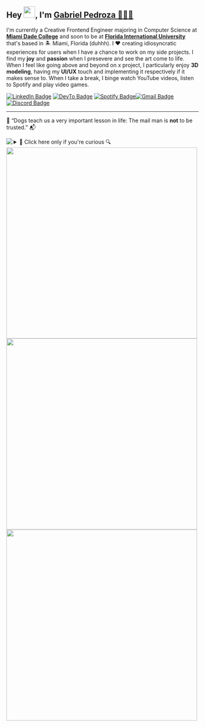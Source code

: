 Hey <img src="https://raw.githubusercontent.com/MartinHeinz/MartinHeinz/master/wave.gif" width="30px">, I'm [Gabriel Pedroza 🙇🏻‍♂️](https://youtu.be/xvFZjo5PgG0)
----------------------------------------------------------------------------------

I'm currently a Creative Frontend Engineer majoring in Computer Science at **[Miami Dade College](https://www.mdc.edu/)** and soon to be at **[Florida 
International University](https://www.fiu.edu/)** that's based in 🏝 Miami, Florida (duhhh). I ❤️ creating idiosyncratic experiences for users when I have a chance to work on my side projects. I find my **joy** and **passion** when I presevere and see the art come to life. When I feel like going above and beyond on x project, I particularly enjoy **3D modeling**, having my **UI/UX** touch and implementing it respectively if it makes sense to. When I take a break, I 
binge watch YouTube videos, listen to Spotify and play video games.

[![LinkedIn Badge](https://img.shields.io/badge/-@gabrielpedroza-0077B5?style=flat-square&labelColor=0077B5&logo=LinkedIn&link=https://www.linkedin.com/in/gabrielpedroza/)](https://www.linkedin.com/in/gabrielpedroza/) [![DevTo Badge](https://img.shields.io/badge/-@gabrielpedroza-0A0A0A?style=flat-square&labelColor=0A0A0A&logo=dev.to&link=https://dev.to/gabrielpedroza)](https://dev.to/gabrielpedroza) [![Spotify Badge](https://img.shields.io/badge/-@gabe-1ED760?style=flat-square&labelColor=fff&logo=Spotify&link=https://open.spotify.com/user/31zfd5mi3py2sxojccclfo764bqq)](https://open.spotify.com/user/31zfd5mi3py2sxojccclfo764bqq)[![Gmail Badge](https://img.shields.io/badge/Gmail-D14836?https://img.shields.io/badge/Gmail-D14836?style=flat-square&logo=gmail&logoColor=white&logo=gmail&logoColor=white)](mailto:theegabrielpedroza@gmail.com)[![Discord Badge](https://img.shields.io/badge/Discord-7289DA?https://img.shields.io/badge/Gmail-D14836?style=flat-square&logo=gmail&logoColor=white&logo=discord&logoColor=white)](https://discordapp.com/users/969429853793300490)
<hr>
<p>🐶 “Dogs teach us a very important lesson in life: The mail man is <b>not</b> to be trusted.” 📬</p>
<img src="https://c.tenor.com/A-ozELwp694AAAAC/thumbs-thumbs-up-kid.gif" align="left"/>
<details>
  <summary>🔎 Click here only if you're curious 🔍</summary>
  <br/>
  <ul>
    <li>🔭 I’m currently working on <a href="https://github.com/GabrielPedroza/e-commerce">e-commerce</a>. Check it out 🕵🏻</li>
    <br/>
    <li>🧐 Learning about <b>TypeScript</b>, <b>Nextjs</b>, <b>Intricacies of Frontend</b> and a bit of <b>DSA</b> 🥵</li>
    <br/>
    <li>📝 I sometimes write stuff on <a href="https://dev.to/gabrielpedroza">my blog</a> 📕</li>
    <br/>
    <li>👨🏻‍💻 The current classes I'm taking for <i>Summer 2022</i> are: <b>Java programming<b/>, <b>Intro to Philosophy</b>, <b>Intro Chemistry</b> and <b>Hist US Since 1877</b> 👨🏻‍🎓</li>
      <br/>
    <li>🙊 I am an <b>absolute</b> sucker for laptop stickers 🌃</li>
    <br/>
    <li>🕹 I currently enjoying playing <b>Dead by Daylight</b> on PS4 while watching <b>Barely Sociable</b> and <b>Coffeezilla</b> on YouTube at night 🌙</li>
    <br/>
    <li>This README.md was architecturally and undisputedly <img height="16pt" src="https://forthebadge.com/images/badges/built-with-love.svg" /></li>
  </ul>
</details>

<img width="500px" src="https://forthebadge.com/images/badges/contains-tasty-spaghetti-code.svg" />
<div display="flex" justify-content="space-around">
    <img width="500px" src="https://github-readme-stats.vercel.app/api?username=gabrielpedroza&theme=tokyonight&show_icons=true&count_private=true" />
    <img width="500px" src="https://github-readme-stats.vercel.app/api/top-langs/?username=gabrielpedroza&theme=tokyonight&layout=compact" />
 </div>
